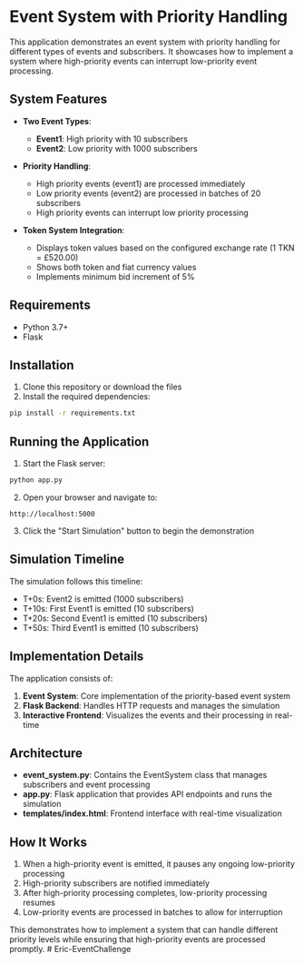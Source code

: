 # Event System with Priority Handling

This application demonstrates an event system with priority handling for different types of events and subscribers. It showcases how to implement a system where high-priority events can interrupt low-priority event processing.

## System Features

- **Two Event Types**:
  - **Event1**: High priority with 10 subscribers
  - **Event2**: Low priority with 1000 subscribers

- **Priority Handling**:
  - High priority events (event1) are processed immediately
  - Low priority events (event2) are processed in batches of 20 subscribers
  - High priority events can interrupt low priority processing

- **Token System Integration**:
  - Displays token values based on the configured exchange rate (1 TKN = £520.00)
  - Shows both token and fiat currency values
  - Implements minimum bid increment of 5%

## Requirements

- Python 3.7+
- Flask

## Installation

1. Clone this repository or download the files
2. Install the required dependencies:

```bash
pip install -r requirements.txt
```

## Running the Application

1. Start the Flask server:

```bash
python app.py
```

2. Open your browser and navigate to:

```
http://localhost:5000
```

3. Click the "Start Simulation" button to begin the demonstration

## Simulation Timeline

The simulation follows this timeline:
- T+0s: Event2 is emitted (1000 subscribers)
- T+10s: First Event1 is emitted (10 subscribers)
- T+20s: Second Event1 is emitted (10 subscribers)
- T+50s: Third Event1 is emitted (10 subscribers)

## Implementation Details

The application consists of:

1. **Event System**: Core implementation of the priority-based event system
2. **Flask Backend**: Handles HTTP requests and manages the simulation
3. **Interactive Frontend**: Visualizes the events and their processing in real-time

## Architecture

- **event_system.py**: Contains the EventSystem class that manages subscribers and event processing
- **app.py**: Flask application that provides API endpoints and runs the simulation
- **templates/index.html**: Frontend interface with real-time visualization

## How It Works

1. When a high-priority event is emitted, it pauses any ongoing low-priority processing
2. High-priority subscribers are notified immediately
3. After high-priority processing completes, low-priority processing resumes
4. Low-priority events are processed in batches to allow for interruption

This demonstrates how to implement a system that can handle different priority levels while ensuring that high-priority events are processed promptly.
#   E r i c - E v e n t C h a l l e n g e  
 
